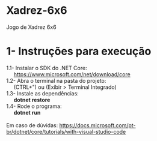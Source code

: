 # Xadrez-6x6
Jogo de Xadrez 6x6

# 1- Instruções para execução
  1.1- Instalar o SDK do .NET Core:</br>
  &nbsp;&nbsp;&nbsp;&nbsp; https://www.microsoft.com/net/download/core</br>
  1.2- Abra o terminal na pasta do projeto:</br>
  &nbsp;&nbsp;&nbsp;&nbsp; (CTRL+") ou (Exibir > Terminal Integrado)</br>
  1.3- Instale as dependências:</br>
  &nbsp;&nbsp;&nbsp;&nbsp; <b>dotnet restore</b></br>
  1.4- Rode o programa:</br>
  &nbsp;&nbsp;&nbsp;&nbsp; <b>dotnet run</b></br>
  </br>
  Em caso de dúvidas: https://docs.microsoft.com/pt-br/dotnet/core/tutorials/with-visual-studio-code</br>
